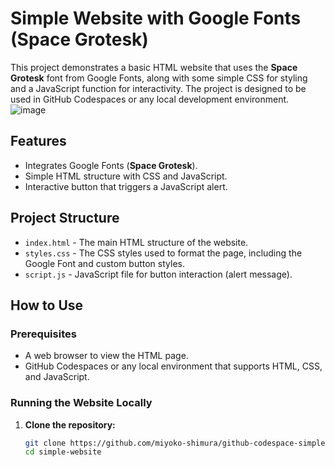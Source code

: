 # Simple Website with Google Fonts (Space Grotesk)

This project demonstrates a basic HTML website that uses the **Space Grotesk** font from Google Fonts, along with some simple CSS for styling and a JavaScript function for interactivity. The project is designed to be used in GitHub Codespaces or any local development environment.
![image](https://github.com/user-attachments/assets/3c0001c0-81c7-4571-97d6-ca4a565fbcde)

## Features

- Integrates Google Fonts (**Space Grotesk**).
- Simple HTML structure with CSS and JavaScript.
- Interactive button that triggers a JavaScript alert.

## Project Structure

- `index.html` - The main HTML structure of the website.
- `styles.css` - The CSS styles used to format the page, including the Google Font and custom button styles.
- `script.js` - JavaScript file for button interaction (alert message).

## How to Use

### Prerequisites

- A web browser to view the HTML page.
- GitHub Codespaces or any local environment that supports HTML, CSS, and JavaScript.

### Running the Website Locally

1. **Clone the repository:**

   ```bash
   git clone https://github.com/miyoko-shimura/github-codespace-simple-website.git
   cd simple-website

